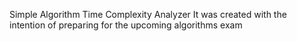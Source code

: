 Simple Algorithm Time Complexity Analyzer
It was created with the intention of preparing for the upcoming algorithms exam
